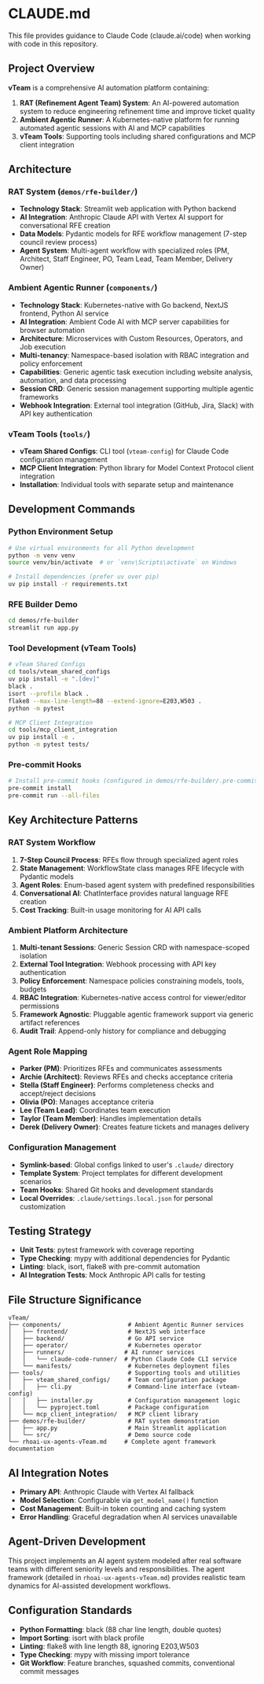 # CLAUDE.md

This file provides guidance to Claude Code (claude.ai/code) when working with code in this repository.

## Project Overview

**vTeam** is a comprehensive AI automation platform containing:

1. **RAT (Refinement Agent Team) System**: An AI-powered automation system to reduce engineering refinement time and improve ticket quality
2. **Ambient Agentic Runner**: A Kubernetes-native platform for running automated agentic sessions with AI and MCP capabilities
3. **vTeam Tools**: Supporting tools including shared configurations and MCP client integration

## Architecture

### RAT System (`demos/rfe-builder/`)
- **Technology Stack**: Streamlit web application with Python backend
- **AI Integration**: Anthropic Claude API with Vertex AI support for conversational RFE creation
- **Data Models**: Pydantic models for RFE workflow management (7-step council review process)
- **Agent System**: Multi-agent workflow with specialized roles (PM, Architect, Staff Engineer, PO, Team Lead, Team Member, Delivery Owner)

### Ambient Agentic Runner (`components/`)
- **Technology Stack**: Kubernetes-native with Go backend, NextJS frontend, Python AI service
- **AI Integration**: Ambient Code AI with MCP server capabilities for browser automation
- **Architecture**: Microservices with Custom Resources, Operators, and Job execution
- **Multi-tenancy**: Namespace-based isolation with RBAC integration and policy enforcement
- **Capabilities**: Generic agentic task execution including website analysis, automation, and data processing
- **Session CRD**: Generic session management supporting multiple agentic frameworks
- **Webhook Integration**: External tool integration (GitHub, Jira, Slack) with API key authentication

### vTeam Tools (`tools/`)
- **vTeam Shared Configs**: CLI tool (`vteam-config`) for Claude Code configuration management
- **MCP Client Integration**: Python library for Model Context Protocol client integration
- **Installation**: Individual tools with separate setup and maintenance

## Development Commands

### Python Environment Setup
```bash
# Use virtual environments for all Python development
python -m venv venv
source venv/bin/activate  # or `venv\Scripts\activate` on Windows

# Install dependencies (prefer uv over pip)
uv pip install -r requirements.txt
```

### RFE Builder Demo
```bash
cd demos/rfe-builder
streamlit run app.py
```

### Tool Development (vTeam Tools)
```bash
# vTeam Shared Configs
cd tools/vteam_shared_configs
uv pip install -e ".[dev]"
black .
isort --profile black .
flake8 --max-line-length=88 --extend-ignore=E203,W503 .
python -m pytest

# MCP Client Integration
cd tools/mcp_client_integration
uv pip install -e .
python -m pytest tests/
```

### Pre-commit Hooks
```bash
# Install pre-commit hooks (configured in demos/rfe-builder/.pre-commit-config.yaml)
pre-commit install
pre-commit run --all-files
```

## Key Architecture Patterns

### RAT System Workflow
1. **7-Step Council Process**: RFEs flow through specialized agent roles
2. **State Management**: WorkflowState class manages RFE lifecycle with Pydantic models
3. **Agent Roles**: Enum-based agent system with predefined responsibilities
4. **Conversational AI**: ChatInterface provides natural language RFE creation
5. **Cost Tracking**: Built-in usage monitoring for AI API calls

### Ambient Platform Architecture
1. **Multi-tenant Sessions**: Generic Session CRD with namespace-scoped isolation
2. **External Tool Integration**: Webhook processing with API key authentication
3. **Policy Enforcement**: Namespace policies constraining models, tools, budgets
4. **RBAC Integration**: Kubernetes-native access control for viewer/editor permissions
5. **Framework Agnostic**: Pluggable agentic framework support via generic artifact references
6. **Audit Trail**: Append-only history for compliance and debugging

### Agent Role Mapping
- **Parker (PM)**: Prioritizes RFEs and communicates assessments
- **Archie (Architect)**: Reviews RFEs and checks acceptance criteria  
- **Stella (Staff Engineer)**: Performs completeness checks and accept/reject decisions
- **Olivia (PO)**: Manages acceptance criteria
- **Lee (Team Lead)**: Coordinates team execution
- **Taylor (Team Member)**: Handles implementation details
- **Derek (Delivery Owner)**: Creates feature tickets and manages delivery

### Configuration Management
- **Symlink-based**: Global configs linked to user's `.claude/` directory
- **Template System**: Project templates for different development scenarios
- **Team Hooks**: Shared Git hooks and development standards
- **Local Overrides**: `.claude/settings.local.json` for personal customization

## Testing Strategy
- **Unit Tests**: pytest framework with coverage reporting
- **Type Checking**: mypy with additional dependencies for Pydantic
- **Linting**: black, isort, flake8 with pre-commit automation
- **AI Integration Tests**: Mock Anthropic API calls for testing

## File Structure Significance

```
vTeam/
├── components/                   # Ambient Agentic Runner services  
│   ├── frontend/                 # NextJS web interface
│   ├── backend/                  # Go API service
│   ├── operator/                 # Kubernetes operator
│   ├── runners/                 # AI runner services
│   │   └── claude-code-runner/  # Python Claude Code CLI service
│   └── manifests/                # Kubernetes deployment files
├── tools/                        # Supporting tools and utilities
│   ├── vteam_shared_configs/     # Team configuration package
│   │   ├── cli.py                # Command-line interface (vteam-config)
│   │   ├── installer.py          # Configuration management logic
│   │   └── pyproject.toml        # Package configuration
│   └── mcp_client_integration/   # MCP client library
├── demos/rfe-builder/            # RAT system demonstration
│   ├── app.py                    # Main Streamlit application
│   └── src/                      # Demo source code
└── rhoai-ux-agents-vTeam.md     # Complete agent framework documentation
```

## AI Integration Notes
- **Primary API**: Anthropic Claude with Vertex AI fallback
- **Model Selection**: Configurable via `get_model_name()` function
- **Cost Management**: Built-in token counting and caching system
- **Error Handling**: Graceful degradation when AI services unavailable

## Agent-Driven Development
This project implements an AI agent system modeled after real software teams with different seniority levels and responsibilities. The agent framework (detailed in `rhoai-ux-agents-vTeam.md`) provides realistic team dynamics for AI-assisted development workflows.

## Configuration Standards
- **Python Formatting**: black (88 char line length, double quotes)
- **Import Sorting**: isort with black profile
- **Linting**: flake8 with line length 88, ignoring E203,W503
- **Type Checking**: mypy with missing import tolerance
- **Git Workflow**: Feature branches, squashed commits, conventional commit messages